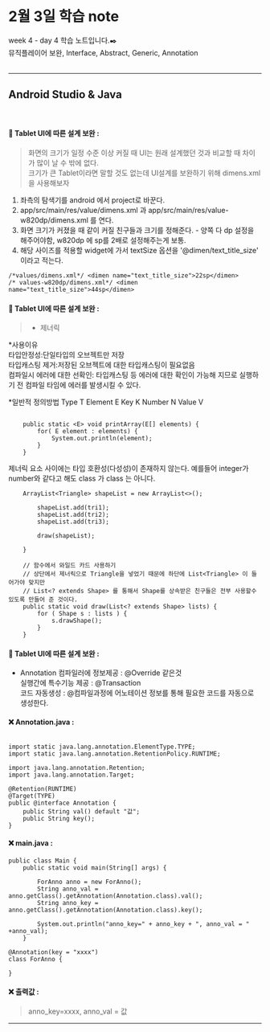 2월 3일 학습 note
===================


week 4 - day 4 학습 노트입니다.:black_nib:  <br/> 뮤직플레이어 보완, Interface, Abstract, Generic, Annotation  <br/><br/>


----------


Android Studio & Java
-------------
<br/>

#### :bookmark_tabs:  Tablet UI에 따른 설계 보완 :

> 화면의 크기가 일정 수준 이상 커질 때 UI는 원래 설계했던 것과 비교할 때 차이가 많이 날 수 밖에 없다.  
> 크기가 큰 Tablet이라면 말할 것도 없는데 UI설계를 보완하기 위해 dimens.xml 을 사용해보자 

1. 좌측의 탐색기를 android 에서 project로 바꾼다.
2. app/src/main/res/value/dimens.xml 과 app/src/main/res/value-w820dp/dimens.xml 를 연다.
3. 화면 크기가 커졌을 때 같이 커질 친구들과 크기를 정해준다. - 양쪽 다 dp 설정을 해주어야함, w820dp 에 sp를 2배로 설정해주는게 보통.
4. 해당 사이즈를 적용할 widget에 가서 textSize 옵션을 '@dimen/text_title_size' 이라고 적는다.

```
/*values/dimens.xml*/ <dimen name="text_title_size">22sp</dimen>
/* values-w820dp/dimens.xml*/ <dimen name="text_title_size">44sp</dimen>
```


#### :bookmark_tabs:  Tablet UI에 따른 설계 보완 :

> - 제너릭  

*사용이유   
	타입안정성:단일타입의 오브젝트만 저장   
	타입캐스팅 제거:저장된 오브젝트에 대한 타입캐스팅이 필요없음    
	컴파일시 에러에 대한 선확인: 타입캐스팅 등 에러에 대한 확인이 가능해 지므로 실행하기 전 컴파일 타임에 에러를 발생시킬 수 있다.    

*일반적 정의방법 
	Type T
	Element E
	Key K
	Number N
	Value V


```

	public static <E> void printArray(E[] elements) {
		for( E element : elements) {
			System.out.println(element);
		}
	}

```

제너릭 요소 사이에는 타입 호환성(다성성)이 존재하지 않는다. 예를들어 integer가 number와 같다고 해도 class<Integer> 가 class <Number> 는 아니다.

```
	ArrayList<Triangle> shapeList = new ArrayList<>();
		
		shapeList.add(tri1);
		shapeList.add(tri2);
		shapeList.add(tri3);
		
		draw(shapeList);
		
	}
	
	// 함수에서 와일드 카드 사용하기 
	// 상단에서 제너릭으로 Triangle을 넣었기 때문에 하단에 List<Triangle> 이 들어가야 맞지만
	// List<? extends Shape> 를 통해서 Shape를 상속받은 친구들은 전부 사용할수 있도록 만들어 준 것이다.
	public static void draw(List<? extends Shape> lists) {
		for ( Shape s : lists ) {
			s.drawShape();
		}
	}
```


#### :bookmark_tabs:  Tablet UI에 따른 설계 보완 :

* Annotation
	컴파일러에 정보제공 : @Override 같은것   
	실행간에 특수기능 제공 : @Transaction  
	코드 자동생성 : @컴파일과정에 어노테이션 정보를 통해 필요한 코드를 자동으로 생성한다.   

#### :x: Annotation.java :
```

import static java.lang.annotation.ElementType.TYPE;
import static java.lang.annotation.RetentionPolicy.RUNTIME;

import java.lang.annotation.Retention;
import java.lang.annotation.Target;

@Retention(RUNTIME)
@Target(TYPE)
public @interface Annotation {
	public String val() default "값";
	public String key();
}

```

#### :x: main.java :
```
public class Main {
	public static void main(String[] args) {
		
		ForAnno anno = new ForAnno();
		String anno_val = anno.getClass().getAnnotation(Annotation.class).val();
		String anno_key = anno.getClass().getAnnotation(Annotation.class).key();
		
		System.out.println("anno_key=" + anno_key + ", anno_val = " +anno_val);
	}

@Annotation(key = "xxxx")
class ForAnno {
	
}
```

#### :x:  출력값 :
> anno_key=xxxx, anno_val = 값

---


